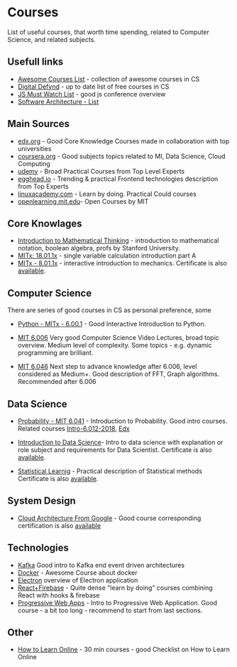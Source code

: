 # Courses
List of useful courses, that worth time spending, related to Computer Science,
and related subjects.

## Usefull links
* [Awesome Courses List](https://github.com/prakhar1989/awesome-courses) - collection of awesome courses in CS
* [Digital Defynd](https://digitaldefynd.com/) - up to date list of free courses in CS
* [JS Must Watch List](https://github.com/bolshchikov/js-must-watch) - good js conference overview
* [Software Architecture - List](https://medium.com/javarevisited/top-5-courses-to-learn-software-architecture-in-2020-best-of-lot-5d34ebc52e9)

## Main Sources
* [edx.org](https://www.edx.org/) - Good Core Knowledge Courses made in collaboration with top universities
* [coursera.org](https://www.coursera.org/) - Good subjects topics related to MI, Data Science, Cloud Computing
* [udemy](https://www.udemy.com/) - Broad Practical Courses from Top Level Experts
* [egghead.io](https://egghead.io/) - Trending & practical Frontend technologies description from Top Experts
* [linuxacademy.com](https://linuxacademy.com/) - Learn by doing. Practical Could courses
* [openlearning.mit.edu](https://openlearning.mit.edu/courses-programs/open-learning-library)- Open Courses by MIT


## Core Knowlages 
* [Introduction to Mathematical Thinking](https://www.coursera.org/learn/mathematical-thinking) - introduction to mathematical notation, boolean algebra, profs by Stanford University. 
* [MITx: 18.01.1x](https://courses.edx.org/courses/course-v1:MITx+18.01.1x+2T2020/course/) - single variable calculation introduction part A
* [MITx - 8.01.1x](https://courses.edx.org/courses/course-v1:MITx+8.01.1x+2T2020a/course/) - interactive introduction to mechanics. Certificate is also [available](https://courses.edx.org/certificates/a05038f64a47417d8856ba7ece504103).


## Computer Science
There are series of good courses in CS as personal preference, some

* [Python - MITx - 6.00.1](https://courses.edx.org/courses/course-v1:MITx+6.00.1x+2T2020/course/) - Good Interactive Introduction to Python.

* [MIT 6.006](https://ocw.mit.edu/courses/electrical-engineering-and-computer-science/6-006-introduction-to-algorithms-fall-2011/lecture-videos/)
Very good Computer Science Video Lectures, broad topic overview. Medium level of complexity. Some topics - e.g. dynamic programming are brilliant.

* [MIT 6.046](https://ocw.mit.edu/courses/electrical-engineering-and-computer-science/6-046j-design-and-analysis-of-algorithms-spring-2015/lecture-videos/)
Next step to advance knowledge after 6.006, level considered as Medium+. Good description of FFT, Graph algorithms. Recommended after 6.006


## Data Science
* [Probability - MIT 6.041](https://ocw.mit.edu/courses/electrical-engineering-and-computer-science/6-041-probabilistic-systems-analysis-and-applied-probability-fall-2010/) - Introduction to Probability. Good intro courses. Related courses [Intro-6.012-2018](https://ocw.mit.edu/resources/res-6-012-introduction-to-probability-spring-2018/), [Edx](https://www.edx.org/course/probability-the-science-of-uncertainty-and-data)

* [Introduction to Data Science](https://courses.edx.org/courses/course-v1:IBM+DS0101EN+1T2020/course/)- Intro to data science with explanation or role subject and requirements for Data Scientist. Certificate is also [available](https://courses.edx.org/certificates/4b9f3c9823f140f5bc96f23f901a3f13).

* [Statistical Learnig](https://courses.edx.org/courses/course-v1:StanfordOnline+STATSX0001+1T2020/course/) - Practical description of Statistical methods Certificate is also [available](https://courses.edx.org/certificates/4764172555ba45bd8b44cd13e96fac0f).


## System Design
* [Cloud Architecture From Google](https://www.coursera.org/learn/gcp-fundamentals/home/welcome) - Good course corresponding certification is also [available](https://www.credential.net/3e4eb8e0-25d2-43d8-bc92-bd37129b1c9a?key=595a768bf58974a92c4462a33bfcffcb424f0f92d672bc5f8d66bf66d0e00bc9)


## Technologies
* [Kafka](https://www.udemy.com/course/apache-kafka/)
Good intro to Kafka end event driven architectures
* [Docker](https://www.udemy.com/course/docker-mastery/) - Awesome Course about docker
* [Electron](https://www.udemy.com/course/master-electron/) overview of Electron application
* [React+Firebase](https://www.udemy.com/course/awesome-apps-with-react-hooks-and-firebase/) - Quite dense "learn by doing" courses combining React with hooks & firebase
* [Progressive Web Apps](https://www.udemy.com/course/progressive-web-app-pwa-the-complete-guide/) - Intro to Progressive Web Application. Good course - a bit too long - recommend to start from last sections.


## Other
* [How to Learn Online](https://courses.edx.org/courses/course-v1:edX+edx201+1T2020/course/) - 30 min courses - good Checklist on How to Learn Online
